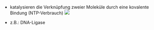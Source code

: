 - katalysieren die Verknüpfung zweier Moleküle durch eine kovalente Bindung (NTP-Verbrauch)
![](Pasted%20image%2020240607110711.png)

- z.B.: DNA-Ligase